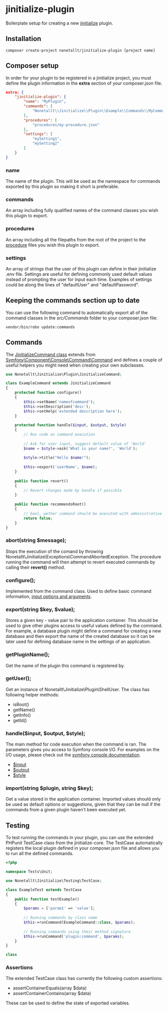 # jinitialize-plugin

Boilerplate setup for creating a new [jinitialize](https://github.com/nonetallt/jinitialize) plugin.

## Installation
```
composer create-project nonetallt/jinitialize-plugin [project name]
```

## Composer setup

In order for your plugin to be registered in a jinitialize project, you must define the plugin information in the **extra** section of your composer.json file.

```json
extra: {
    "jinitialize-plugin": {
        "name": "MyPlugin",
        "commands": [
            "Nonetallt\\Jinitialize\\Plugin\\Example\\Commands\\MyCommand::class"
        ],
        "procedures": [
            "procedures/my-procedure.json"
        ],
        "settings": [
            "mySetting1",
            "mySetting2"
        ]
    }
}
```

### name
The name of the plugin. This will be used as the namespace for commands exported by this plugin so making it short is preferable.

### commands
An array including fully qualified names of the command classes you wish this plugin to export.

### procedures
An array including all the filepaths from the root of the project to the [procedure](https://github.com/nonetallt/jinitialize#procedure) files you wish this plugin to export.

### settings
An array of strings that the user of this plugin can define in their jinitialize .env file. Settings are useful for defining commonly used default values instead of prompting the user for input each time. Examples of settings could be along the lines of "defaultUser" and "defaultPassword".


## Keeping the commands section up to date
You can use the following command to automatically export all of the command classes in the *src/Commands* folder to your composer.json file:
```
vendor/bin/robo update:commands
```

## Commands

The [JinitializeCommand class](https://github.com/nonetallt/jinitialize-core/blob/master/src/JinitializeCommand.php) extends from [Symfony\Component\Console\Command\Command](https://api.symfony.com/3.4/Symfony/Component/Console/Command/Command.html) and defines a couple of useful helpers you might need when creating your own subclasses.

```php
use Nonetallt\Jinitialize\Plugin\JinitializeCommand;

class ExampleCommand extends JinitializeCommand
{
    protected function configure()
    {
        $this->setName('nameofcommand');
        $this->setDescription('desc');
        $this->setHelp('extended description here');
    }
    
    protected function handle($input, $output, $style)
    {
        // Run code on command execution
        
        // Ask for user input, suggest default value of 'World'
        $name = $style->ask('What is your name?', 'World');
        
        $style->title("Hello $name!");
        
        $this->export('userName', $name);
    }
    
    public function revert()
    {
        // Revert changes made by handle if possible
    }
    
    public function recommendsRoot()
    {
        // bool, wether command should be executed with administrative priviliges
        return false;
    }
}
```

### abort(string $message);
Stops the execution of the comand by throwing Nonetallt\Jinitialize\Exceptions\CommandAbortedException. The procedure running the command will then attempt to revert executed commands by calling their **revert()** method.

### configure();
Implemented from the command class. Used to define basic command information, [input options and arguments](http://symfony.com/doc/3.4/console/input.html).

### export(string $key, $value);
Stores a given key - value pair to the application container. This should be used to give other plugins access to useful values defined by the command. For example, a database plugin might define a command for creating a new database and then export the name of the created database so it can be later used for defining database name in the settings of an application.

### getPluginName();
Get the name of the plugin this command is registered by.

### getUser();
Get an instance of Nonetallt\Jinitialize\Plugin\ShellUser. The class has following helper methods:
* isRoot()
* getName()
* getInfo()
* getId()

### handle($input, $output, $style);
The main method for code execution when the command is ran. The parameters gives you access to Symfony console I/O. For examples on the I/O usage, please check out the [symfony console documentation](https://symfony.com/doc/current/console/style.html#helper-methods).

* [$input](https://api.symfony.com/3.4/Symfony/Component/Console/Input/InputInterface.html)
* [$output](https://api.symfony.com/3.4/Symfony/Component/Console/Output/OutputInterface.html)
* [$style](https://api.symfony.com/3.4/Symfony/Component/Console/Style/SymfonyStyle.html)

### import(string $plugin, string $key);
Get a value stored in the application container. Imported values should only be used as default options or suggestions, given that they can be null if the commands from a given plugin haven't been executed yet.


## Testing

To test running the commands in your plugin, you can use the extended PHPunit TestCase class from the jinitialize-core. The TestCase automatically registers the local plugin defined in your composer.json file and allows you to run all the defined commands.

```php
<?php

namespace Tests\Unit;

use Nonetallt\Jinitialize\Testing\TestCase;

class ExampleTest extends TestCase
{
    public function testExample()
    {
        $params = ['param1' => 'value'];
        
        // Running commands by class name
        $this->runCommand(ExampleCommand::class, $params);
        
        // Running commands using their method signature
        $this->runCommand('plugin:command', $params);
    }
}

class 
```

### Assertions

The extended TestCase class has currently the following custom assertions:
* assertContainerEquals(array $data)
* assertContainerContains(array $data)

These can be used to define the state of exported variables.
